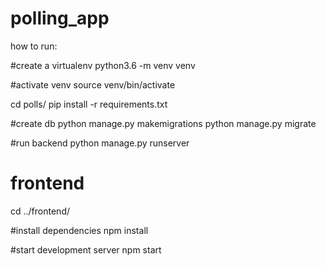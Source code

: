 # polling_app
how to run:

#create a virtualenv
python3.6 -m venv venv

#activate venv
source venv/bin/activate

cd polls/
pip install -r requirements.txt

#create db
python manage.py makemigrations
python manage.py migrate

#run backend
python manage.py runserver

# frontend
cd ../frontend/

#install dependencies
npm install

#start development server
npm start
